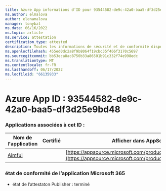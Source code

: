 ```yaml
---
title: Azure App informations d’ID pour 93544582-de9c-42a0-baa5-df3d25e9bd48
ms.author: elmalova
author: elenamalova
manager: tonybal
ms.date: 06/16/2022
ms.topic: article
ms.service: attestation
certification_type: attested
description: Toutes les informations de sécurité et de conformité disponibles pour 93544582-de9c-42a0-baa5-df3d25e9bd48.
ms.openlocfilehash: 455ed0dc2a8f9b8064f19cbc35f466f3170c5697
ms.sourcegitcommit: bb53eca8ac8750b33a86501b91c332f74e998edc
ms.translationtype: MT
ms.contentlocale: fr-FR
ms.lasthandoff: 06/17/2022
ms.locfileid: "66135933"
---
```

# <a name="azure-app-id-93544582-de9c-42a0-baa5-df3d25e9bd48"></a>Azure App ID : 93544582-de9c-42a0-baa5-df3d25e9bd48


### <a name="apps-associated-with-this-id"></a>Applications associées à cet ID :
| **Nom de l'application** | **Certifié** | **Afficher dans AppSource** |
|--------------|---------------|-----------------------|
| [Aimful](../forward/WA200003698.md) |  | [https://appsource.microsoft.com/product/office/WA200003698](https://appsource.microsoft.com/product/office/WA200003698) |

### <a name="microsoft-365-app-compliance-status"></a>état de conformité de l’application Microsoft 365
- état de l’attestaton Publisher : terminé
